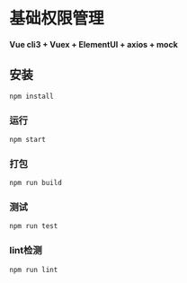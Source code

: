 # 基础权限管理
#### Vue cli3 + Vuex + ElementUI + axios + mock
## 安装
```
npm install
```

### 运行
```
npm start
```

### 打包
```
npm run build
```

### 测试
```
npm run test
```

### lint检测
```
npm run lint
```

